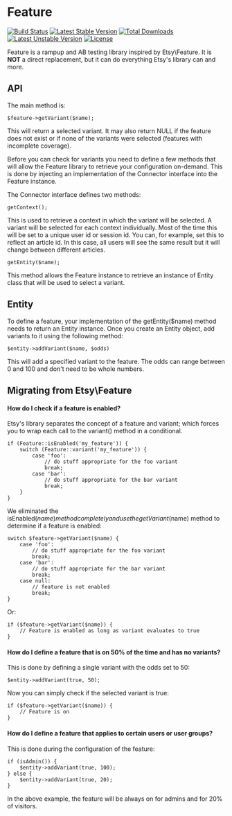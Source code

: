 # Feature

[![Build Status](https://travis-ci.org/SpartzInc/Feature.svg?branch=master)](https://travis-ci.org/SpartzInc/Feature)
[![Latest Stable Version](https://poser.pugx.org/dose/feature/v/stable)](https://packagist.org/packages/dose/feature)
[![Total Downloads](https://poser.pugx.org/dose/feature/downloads)](https://packagist.org/packages/dose/feature)
[![Latest Unstable Version](https://poser.pugx.org/dose/feature/v/unstable)](https://packagist.org/packages/dose/feature)
[![License](https://poser.pugx.org/dose/feature/license)](https://packagist.org/packages/dose/feature)

Feature is a rampup and AB testing library inspired by Etsy\Feature. It is __NOT__ a direct replacement, but it can do everything Etsy's library can and more.

## API
The main method is:
```
$feature->getVariant($name);
```
This will return a selected variant. It may also return NULL if the feature does not exist or if none of the variants were selected (features with incomplete coverage).

Before you can check for variants you need to define a few methods that will allow the Feature library to retrieve your configuration on-demand. This is done by injecting an implementation of the Connector interface into the Feature instance.

The Connector interface defines two methods:
```
getContext();
```
This is used to retrieve a context in which the variant will be selected. A variant will be selected for each context individually. Most of the time this will be set to a unique user id or session id. You can, for example, set this to reflect an article id. In this case, all users will see the same result but it will change between different articles.

```
getEntity($name);
```
This method allows the Feature instance to retrieve an instance of Entity class that will be used to select a variant.

## Entity
To define a feature, your implementation of the getEntity($name) method needs to return an Entity instance. Once you create an Entity object, add variants to it using the following method:
```
$entity->addVariant($name, $odds)
```
This will add a specified variant to the feature. The odds can range between 0 and 100 and don't need to be whole numbers.

## Migrating from Etsy\Feature
#### How do I check if a feature is enabled?
Etsy's library separates the concept of a feature and variant; which forces you to wrap each call to the variant() method in a conditional.
```
if (Feature::isEnabled('my_feature')) {
    switch (Feature::variant('my_feature')) {
        case 'foo':
            // do stuff appropriate for the foo variant
            break;
        case 'bar':
            // do stuff appropriate for the bar variant
            break;
    }
}
```
We eliminated the isEnabled($name) method completely and use the getVariant($name) method to determine if a feature is enabled:
```
switch $feature->getVariant($name) {
    case 'foo':
        // do stuff appropriate for the foo variant
        break;
    case 'bar':
        // do stuff appropriate for the bar variant
        break;
    case null:
        // feature is not enabled
        break;
}
```
Or:
```
if ($feature->getVariant($name)) {
    // Feature is enabled as long as variant evaluates to true
}
```

#### How do I define a feature that is on 50% of the time and has no variants?
This is done by defining a single variant with the odds set to 50:
```
$entity->addVariant(true, 50);
```
Now you can simply check if the selected variant is true:
```
if ($feature->getVariant($name)) {
    // Feature is on
}
```
#### How do I define a feature that applies to certain users or user groups?
This is done during the configuration of the feature:
```
if (isAdmin()) {
    $entity->addVariant(true, 100);
} else {
    $entity->addVariant(true, 20);
}
```
In the above example, the feature will be always on for admins and for 20% of visitors.
